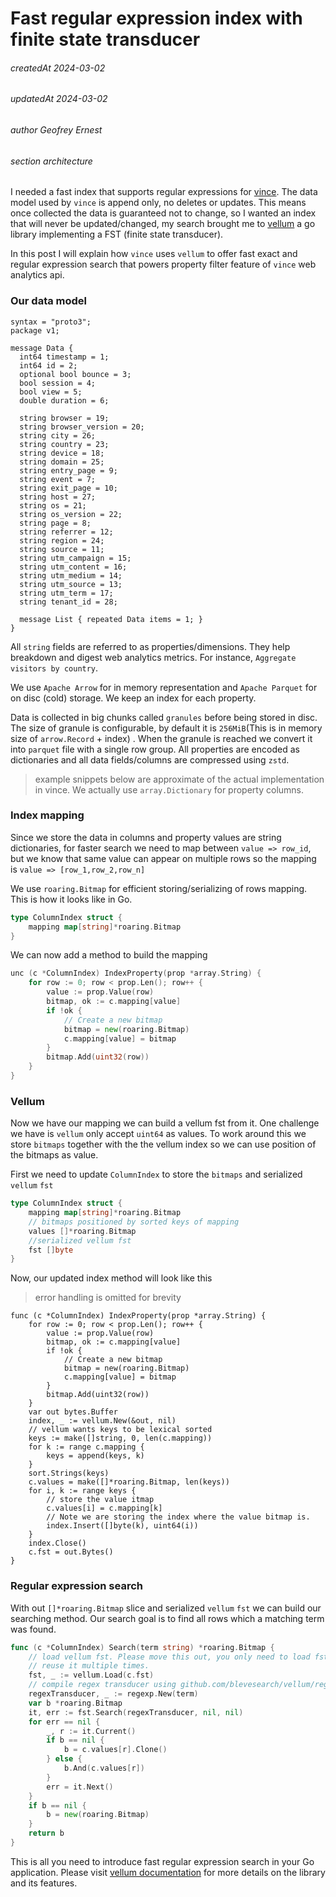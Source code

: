 
# Fast regular expression index with finite state transducer


###### createdAt 2024-03-02
###### updatedAt 2024-03-02
###### author Geofrey Ernest
###### section architecture

I needed a fast index that supports regular expressions for [vince](https://github.com/vinceanalytics/vince). The data model used by `vince` is append only, no deletes or updates. This means once collected the data is guaranteed not to change, so I wanted an index that will never be updated/changed, my search brought me to [vellum](https://github.com/blevesearch/vellum) a go  library implementing a FST (finite state transducer).

In this post I will explain how `vince` uses `vellum` to offer fast exact and regular expression search that powers property filter feature of `vince` web analytics api.


### Our data model

```
syntax = "proto3";
package v1;

message Data {
  int64 timestamp = 1;
  int64 id = 2;
  optional bool bounce = 3;
  bool session = 4;
  bool view = 5;
  double duration = 6;

  string browser = 19;
  string browser_version = 20;
  string city = 26;
  string country = 23;
  string device = 18;
  string domain = 25;
  string entry_page = 9;
  string event = 7;
  string exit_page = 10;
  string host = 27;
  string os = 21;
  string os_version = 22;
  string page = 8;
  string referrer = 12;
  string region = 24;
  string source = 11;
  string utm_campaign = 15;
  string utm_content = 16;
  string utm_medium = 14;
  string utm_source = 13;
  string utm_term = 17;
  string tenant_id = 28;

  message List { repeated Data items = 1; }
}
```

All `string` fields are referred to as properties/dimensions. They help breakdown and digest web analytics metrics. For instance, `Aggregate visitors by country`.

We use `Apache Arrow` for in memory representation and `Apache Parquet` for on disc (cold) storage. We keep an index for each property. 

Data is collected in big chunks called `granules` before being stored in disc. The size of granule is configurable, by default it is `256MiB`(This is in memory size of `arrow.Record` + index) . When the granule is reached   we convert it into `parquet` file with a single row group. All properties are encoded as dictionaries and all data fields/columns are compressed using `zstd`.

> example snippets below are approximate of the actual implementation in vince. We actually use `array.Dictionary` for property columns.

### Index mapping

Since we store the data in columns and property values are string dictionaries, for faster search we need to map between `value => row_id`, but we know that same value can appear on multiple rows so the mapping is `value => [row_1,row_2,row_n]`

We use `roaring.Bitmap` for efficient storing/serializing of rows mapping. This is how it looks like in Go.

```go
type ColumnIndex struct {
	mapping map[string]*roaring.Bitmap
}
```

We can now add a method to build the mapping

```go
unc (c *ColumnIndex) IndexProperty(prop *array.String) {
	for row := 0; row < prop.Len(); row++ {
		value := prop.Value(row)
		bitmap, ok := c.mapping[value]
		if !ok {
			// Create a new bitmap
			bitmap = new(roaring.Bitmap)
			c.mapping[value] = bitmap
		}
		bitmap.Add(uint32(row))
	}
}
```

### Vellum

Now we have our mapping we can build a vellum fst from it. One  challenge we have is `vellum` only accept `uint64` as values. To work around this we store `bitmaps` together with the the vellum index  so we can use position of the bitmaps as value.

First we need to update `ColumnIndex` to store the `bitmaps` and serialized `vellum` `fst`

```go
type ColumnIndex struct {
	mapping map[string]*roaring.Bitmap
	// bitmaps positioned by sorted keys of mapping
	values []*roaring.Bitmap
	//serialized vellum fst
	fst []byte
}
```

Now, our updated index method will look like this

> error handling is omitted for brevity

```
func (c *ColumnIndex) IndexProperty(prop *array.String) {
	for row := 0; row < prop.Len(); row++ {
		value := prop.Value(row)
		bitmap, ok := c.mapping[value]
		if !ok {
			// Create a new bitmap
			bitmap = new(roaring.Bitmap)
			c.mapping[value] = bitmap
		}
		bitmap.Add(uint32(row))
	}
	var out bytes.Buffer
	index, _ := vellum.New(&out, nil)
	// vellum wants keys to be lexical sorted
	keys := make([]string, 0, len(c.mapping))
	for k := range c.mapping {
		keys = append(keys, k)
	}
	sort.Strings(keys)
	c.values = make([]*roaring.Bitmap, len(keys))
	for i, k := range keys {
		// store the value itmap
		c.values[i] = c.mapping[k]
		// Note we are storing the index where the value bitmap is.
		index.Insert([]byte(k), uint64(i))
	}
	index.Close()
	c.fst = out.Bytes()
}
```


### Regular expression search

With out `[]*roaring.Bitmap` slice and serialized `vellum` `fst` we can build our searching method. Our search goal is to find all rows which a matching term was found.

```go
func (c *ColumnIndex) Search(term string) *roaring.Bitmap {
	// load vellum fst. Please move this out, you only need to load fst once and
	// reuse it multiple times.
	fst, _ := vellum.Load(c.fst)
	// compile regex transducer using github.com/blevesearch/vellum/regexp
	regexTransducer, _ := regexp.New(term)
	var b *roaring.Bitmap
	it, err := fst.Search(regexTransducer, nil, nil)
	for err == nil {
		_, r := it.Current()
		if b == nil {
			b = c.values[r].Clone()
		} else {
			b.And(c.values[r])
		}
		err = it.Next()
	}
	if b == nil {
		b = new(roaring.Bitmap)
	}
	return b
}
```



This is all you need to introduce fast regular expression search in your Go application. Please visit [vellum documentation](https://pkg.go.dev/github.com/couchbase/vellum?utm_source=godoc) for more details on the library and its features.